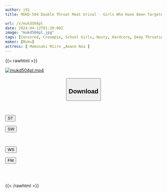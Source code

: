```yaml
---
author: j91
title: MUKD-504 Double Throat Meat Urinal - Girls Who Have Been Targeted For Cruel And Cruel Deep-fuck Sex And Have Fallen Into It, Noa Amano, Miiro Momosaki

url: /v/mukd504pl
date: 2024-04-12T01:20:00Z
image: "mukd504pl.jpg"
tags: [Censored, Creampie, School Girls, Nasty, Hardcore, Deep Throating	]
maker: [Muku]
actress: [ Momosaki Miiro ,Amano Noa ]
---
```



{{< rawhtml >}}

<div class="video" data-videoid="gV1MeWeavZF4y6">
    <a href="javascript:;">
        <img src="/v/mukd504pl/mukd504pl.jpg" width="WIDTH" height="HEIGHT" alt="mukd504pl.mp4" loading="lazy">
    </a>
</div>

<script type="text/javascript" src="https://j91.asia/asset/on-demand-st.js"></script>

<br>
  <link rel="stylesheet" href="https://j91.asia/asset/bs5.css">
  
  <center>
  <button class="btn btn-primary" type="button" data-bs-toggle="collapse" data-bs-target=".multi-collapse" aria-expanded="false" aria-controls="multiCollapseExample1 multiCollapseExample2"><h2>Download</h2></button></center>
</p>
<div class="row">
  <div class="col">
    <div class="collapse multi-collapse" id="multiCollapseExample1">
      <div class="card card-body">
	      	      <br>
<div class="buttons">  
<p><a href="https://streamtape.to/v/gV1MeWeavZF4y6" target="_blank"><button class="btn-hover color-3"><i class="fa fa-download"></i> ST</button></a></p>
<p><a href="https://asnwish.com/t3dd1fuhefwt" target="_blank"><button class="btn-hover color-2"><i class="fa fa-download"></i> SW</button></a></p></div>
    </div>
  </div>
</div>
  <div class="col">
    <div class="collapse multi-collapse" id="multiCollapseExample2">
      <div class="card card-body">
	      <br>
<div class="buttons">
<p><a href="https://wolfstream.tv/33vjsrlh7jsf"><button class="btn-hover color-9"><i class="fa fa-download"></i> WS</button></a></p>
<p><a href="https://filemoon.sx/d/rbt2y1nemf5c"><button class="btn-hover color-8"><i class="fa fa-download"></i> FM</button></a></p></div>
<br><br>
      </div>
    </div>
  </div>
</div>

{{< /rawhtml >}}